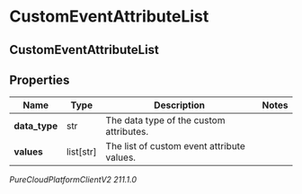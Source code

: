 # CustomEventAttributeList

## CustomEventAttributeList

## Properties

|Name | Type | Description | Notes|
|------------ | ------------- | ------------- | -------------|
| **data_type** | str | The data type of the custom attributes. | |
| **values** | list[str] | The list of custom event attribute values. | |



_PureCloudPlatformClientV2 211.1.0_
